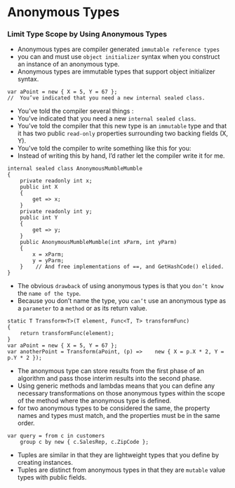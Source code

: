 # Anonymous Types
###  Limit Type Scope by Using Anonymous Types
- Anonymous types are compiler generated ```immutable reference types```
-  you can and must use ```object initializer``` syntax when you construct an instance of an anonymous type.
- Anonymous types are immutable types that support object initializer syntax.

```
var aPoint = new { X = 5, Y = 67 }; 
//  You’ve indicated that you need a new internal sealed class.
```
- You’ve told the compiler several things : 
- You’ve indicated that you need a new ```internal sealed class```. 
- You’ve told the compiler that this new type is an ```immutable``` type and that it has two public ```read-only``` properties surrounding two backing fields (X, Y). 
- You’ve told the compiler to write something like this for you: 
- Instead of writing this by hand, I’d rather let the compiler write it for me.
```
internal sealed class AnonymousMumbleMumble 
{    
	private readonly int x;
	public int X    
	{        
		get => x;    
	}    
	private readonly int y;    
	public int Y    
	{        
		get => y;    
	}    
	public AnonymousMumbleMumble(int xParm, int yParm)    
	{        
		x = xParm;        
		y = yParm;    
	}    // And free implementations of ==, and GetHashCode() elided. 
} 
```
- The obvious ```drawback``` of using anonymous types is that you ```don’t know``` the ```name of the type```. 
- Because you don’t name the type, you ```can’t``` use an anonymous type as a ```parameter``` to a ```method``` or as its return value. 
```
static T Transform<T>(T element, Func<T, T> transformFunc) 
{    
	return transformFunc(element); 
}
var aPoint = new { X = 5, Y = 67 }; 
var anotherPoint = Transform(aPoint, (p) =>    new { X = p.X * 2, Y = p.Y * 2 }); 
```
- The anonymous type can store results from the first phase of an algorithm and pass those interim results into the second phase. 
- Using generic methods and lambdas means that you can define any necessary transformations on those anonymous types within the scope of the method where the anonymous type is defined. 
- for two anonymous types to be considered the same, the property names and types must match, and the properties must be in the same order. 
```
var query = from c in customers            
	group c by new { c.SalesRep, c.ZipCode };
```
- Tuples are similar in that they are lightweight types that you define by creating instances. 
- Tuples are distinct from anonymous types in that they are ```mutable``` value types with public fields. 
